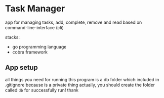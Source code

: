 # Task Manager

app for managing tasks, add, complete, remove 
and read based on command-line-interface (cli)

stacks:
- go programming language
- cobra framework

## App setup

all things you need for running this program
is a db folder which included in .gitignore 
because is a private thing actually, you should create the folder called `db` 
for successfully run! thank